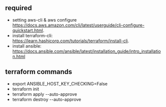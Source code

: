 ## required
- setting aws-cli & aws configure https://docs.aws.amazon.com/cli/latest/userguide/cli-configure-quickstart.html.
- install terraform-cli: https://learn.hashicorp.com/tutorials/terraform/install-cli.
- install ansible: https://docs.ansible.com/ansible/latest/installation_guide/intro_installation.html
  
## terraform commands
- export ANSIBLE_HOST_KEY_CHECKING=False
- terraform init
- terraform apply --auto-approve
- terraform destroy --auto-approve